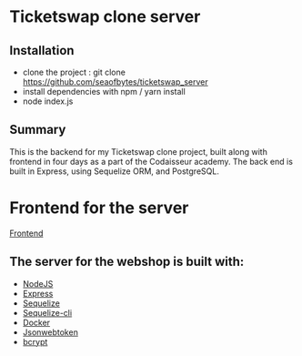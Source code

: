 # Ticketswap clone server

## Installation
- clone the project : git clone https://github.com/seaofbytes/ticketswap_server
- install dependencies with npm / yarn install
- node index.js

## Summary
This is the backend for my Ticketswap clone project, built along with frontend in four days as a part of the Codaisseur academy. The back end is built in Express, using Sequelize ORM,  and PostgreSQL.


# Frontend for the server
 [Frontend](https://github.com/seaofbytes/gamefront_client)


## The server for the webshop is built with: 
- [NodeJS](https://nodejs.org/en/https://reactjs.org/)
- [Express](https://www.npmjs.com/package/jsonwebtoken)
- [Sequelize](https://sequelize.org/)
- [Sequelize-cli](https://github.com/sequelize/cli)
- [Docker](https://www.docker.com/)
- [Jsonwebtoken](https://www.npmjs.com/package/jsonwebtoken)   
- [bcrypt](https://www.npmjs.com/package/bcrypt) 
